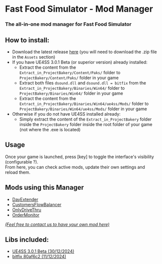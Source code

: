 # Fast Food Simulator - Mod Manager
### The all-in-one mod manager for Fast Food Simulator

## How to install:
- Download the latest release [here](https://github.com/my-name-is-samael/ffs-modmanager/releases) (you will need to download the .zip file in the `Assets` section)
- If you have UE4SS 3.0.1 Beta (or superior version) already installed:
  - Extract the content from the `Extract_in_ProjectBakery/Content/Paks/` folder to `ProjectBakery/Content/Paks/` folder in your game
  - Extract both files `dsound.dll` and `dsound.dll = bitfix` from the `Extract_in_ProjectBakery/Binaries/Win64/` folder to `ProjectBakery/Binaries/Win64/` folder in your game
  - Extract the content from the `Extract_in_ProjectBakery/Binaries/Win64/ue4ss/Mods/` folder to `ProjectBakery/Binaries/Win64/ue4ss/Mods/` folder in your game
- Otherwise if you do not have UE4SS installed already:
  - Simply extract the content of the `Extract_in_ProjectBakery` folder inside the `ProjectBakery` folder inside the root folder of your game (not where the .exe is located)

## Usage
Once your game is launched, press [key] to toggle the interface's visibility (configurable ?).<br>
From here, you can check active mods, update their own settings and reload them.

## Mods using this Manager
- [DayExtender](#)
- [CustomersFlowBalancer](#)
- [OnlyDriveThru](#)
- [OrderMonitor](#)

[*(Feel free to contact us to have your own mod here)*](https://github.com/my-name-is-samael/ffs-modmanager/issues/new?template=add-your-mod-to-the-featured-mods-list.md)

## Libs included:
- [UE4SS 3.0.1 Beta (30/12/2024)](https://github.com/UE4SS-RE/RE-UE4SS/releases/tag/experimental-latest)
- [bitfix 80af6c2 (11/12/2024)](https://github.com/trumank/bitfix/releases/tag/latest)